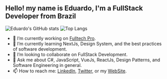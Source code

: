 ## Hello! my name is Eduardo, I'm a FullStack Developer from Brazil

![Eduardo's GitHub stats](https://github-readme-stats.vercel.app/api?username=eduardogerentklein&show_icons=true&theme=dark&hide_border=true&bg_color=161b22)
![Top Langs](https://github-readme-stats.vercel.app/api/top-langs/?username=eduardogerentklein&langs_count=3&theme=dark&hide_border=true&bg_color=161b22)

- 🔭 I’m currently working on [Fulltech Pro](https://www.linkedin.com/company/fulltech-tecnologia).
- 🌱 I’m currently learning NextJs, Design System, and the best practices of software development.
- 👯 I’m looking to collaborate on FullStack Development.
- 💬 Ask me about C#, JavaScript, VueJs, ReactJs, Design Patterns, and Software Engineering in general.
- 📫 How to reach me: [LinkedIn](https://www.linkedin.com/in/eduardoklein/), [Twitter](https://twitter.com/Klein1Eduardo), or my [WebSite](https://www.eduardoklein.com/).

<!--
**eduardogerentklein/eduardogerentklein** is a ✨ _special_ ✨ repository because its `README.md` (this file) appears on your GitHub profile.

Here are some ideas to get you started:

- 🤔 I’m looking for help with ...
-->
